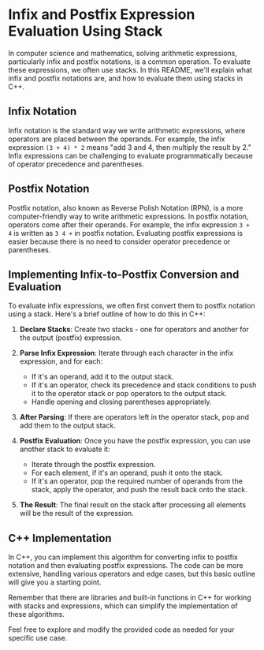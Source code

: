 # Infix and Postfix Expression Evaluation Using Stack

In computer science and mathematics, solving arithmetic expressions, particularly infix and postfix notations, is a common operation. To evaluate these expressions, we often use stacks. In this README, we'll explain what infix and postfix notations are, and how to evaluate them using stacks in C++.

## Infix Notation

Infix notation is the standard way we write arithmetic expressions, where operators are placed between the operands. For example, the infix expression `(3 + 4) * 2` means "add 3 and 4, then multiply the result by 2." Infix expressions can be challenging to evaluate programmatically because of operator precedence and parentheses.

## Postfix Notation

Postfix notation, also known as Reverse Polish Notation (RPN), is a more computer-friendly way to write arithmetic expressions. In postfix notation, operators come after their operands. For example, the infix expression `3 + 4` is written as `3 4 +` in postfix notation. Evaluating postfix expressions is easier because there is no need to consider operator precedence or parentheses.

## Implementing Infix-to-Postfix Conversion and Evaluation

To evaluate infix expressions, we often first convert them to postfix notation using a stack. Here's a brief outline of how to do this in C++:

1. **Declare Stacks**: Create two stacks - one for operators and another for the output (postfix) expression.

2. **Parse Infix Expression**: Iterate through each character in the infix expression, and for each:
   - If it's an operand, add it to the output stack.
   - If it's an operator, check its precedence and stack conditions to push it to the operator stack or pop operators to the output stack.
   - Handle opening and closing parentheses appropriately.

3. **After Parsing**: If there are operators left in the operator stack, pop and add them to the output stack.

4. **Postfix Evaluation**: Once you have the postfix expression, you can use another stack to evaluate it:
   - Iterate through the postfix expression.
   - For each element, if it's an operand, push it onto the stack.
   - If it's an operator, pop the required number of operands from the stack, apply the operator, and push the result back onto the stack.

5. **The Result**: The final result on the stack after processing all elements will be the result of the expression.

## C++ Implementation

In C++, you can implement this algorithm for converting infix to postfix notation and then evaluating postfix expressions. The code can be more extensive, handling various operators and edge cases, but this basic outline will give you a starting point.

Remember that there are libraries and built-in functions in C++ for working with stacks and expressions, which can simplify the implementation of these algorithms.

Feel free to explore and modify the provided code as needed for your specific use case.
